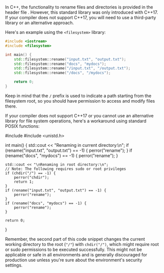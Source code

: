 In C++, the functionality to rename files and directories is provided in the header file <filesystem>. However, this standard library was only introduced with C++17. If your compiler does not support C++17, you will need to use a third-party library or an alternative approach.

Here's an example using the `<filesystem>` library:

```cpp
#include <iostream>
#include <filesystem>

int main() {
    std::filesystem::rename("input.txt", "output.txt");
    std::filesystem::rename("docs", "mydocs");
    std::filesystem::rename("/input.txt", "/output.txt");
    std::filesystem::rename("/docs", "/mydocs");

    return 0;
}
```

Keep in mind that the `/` prefix is used to indicate a path starting from the filesystem root, so you should have permission to access and modify files there.

If your compiler does not support C++17 or you cannot use an alternative library for file system operations, here's a workaround using standard POSIX functions:

#include <iostream>
#include <unistd.h>

int main() {
    std::cout << "Renaming in current directory:\n";
    if (rename("input.txt", "output.txt") == -1) {
        perror("rename");
    }
    if (rename("docs", "mydocs") == -1) {
        perror("rename");
    }

    std::cout << "\nRenaming in root directory:\n";
    // Note: The following requires sudo or root privileges
    if (chdir("/") == -1) {
        perror("chdir");
        return 1;
    }
    if (rename("input.txt", "output.txt") == -1) {
        perror("rename");
    }
    if (rename("docs", "mydocs") == -1) {
        perror("rename");
    }

    return 0;
}

Remember, the second part of this code snippet changes the current working directory to the root (`"/"`) with `chdir("/")`, which might require root or sudo permissions to be executed successfully. This might not be applicable or safe in all environments and is generally discouraged for production use unless you're sure about the environment's security settings.
